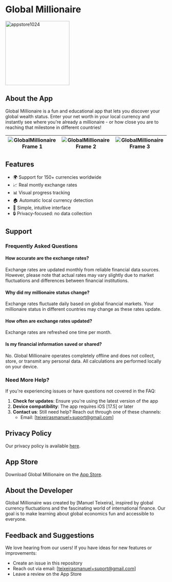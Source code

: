 # Global Millionaire

<img width="200" alt="appstore1024" src="https://github.com/user-attachments/assets/c230849a-da00-4451-abe9-8bd78e0f6d2a">


## About the App

Global Millionaire is a fun and educational app that lets you discover your global wealth status. Enter your net worth in your local currency and instantly see where you're already a millionaire - or how close you are to reaching that milestone in different countries!

| ![GlobalMillionaire Frame 1](https://github.com/user-attachments/assets/7c2c21e3-002e-4a28-9f93-aed9d43cb9b6) | ![GlobalMillionaire Frame 2](https://github.com/user-attachments/assets/351366d2-c07b-4d0b-9595-e06912a1cce5) | ![GlobalMillionaire Frame 3](https://github.com/user-attachments/assets/7b4c4ef5-1dd0-4315-a726-317fec8302a3) |
|:------------------------------------------------------------------------------------------------------------:|:-------------------------------------------------------------------------------------------------------------:|:-------------------------------------------------------------------------------------------------------------:|



## Features

- 🌍 Support for 150+ currencies worldwide
- 📈 Real montly exchange rates
- 📊 Visual progress tracking
- 🏠 Automatic local currency detection
- 📱 Simple, intuitive interface
- 🔒 Privacy-focused: no data collection

## Support

### Frequently Asked Questions

#### How accurate are the exchange rates?
Exchange rates are updated monthly from reliable financial data sources. However, please note that actual rates may vary slightly due to market fluctuations and differences between financial institutions.

#### Why did my millionaire status change?
Exchange rates fluctuate daily based on global financial markets. Your millionaire status in different countries may change as these rates update.

#### How often are exchange rates updated?
Exchange rates are refreshed one time per month.

#### Is my financial information saved or shared?
No. Global Millionaire operates completely offline and does not collect, store, or transmit any personal data. All calculations are performed locally on your device.

### Need More Help?

If you're experiencing issues or have questions not covered in the FAQ:

1. **Check for updates**: Ensure you're using the latest version of the app
2. **Device compatibility**: The app requires iOS [17.5] or later
3. **Contact us**: Still need help? Reach out through one of these channels:
   - Email: [teixeirasmanuel+suport@gmail.com]

## Privacy Policy

Our privacy policy is available [here](https://manuelteixeira.github.io/GlobalMillionairePrivacy/).

## App Store

Download Global Millionaire on the [App Store](https://apps.apple.com/app/idYOURAPPID).

## About the Developer

Global Millionaire was created by [Manuel Teixeira], inspired by global currency fluctuations and the fascinating world of international finance. Our goal is to make learning about global economics fun and accessible to everyone.

## Feedback and Suggestions

We love hearing from our users! If you have ideas for new features or improvements:
- Create an issue in this repository
- Reach out via email: [teixeirasmanuel+suport@gmail.com]
- Leave a review on the App Store
